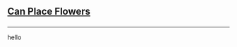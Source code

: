 <h2><a href="https://leetcode.com/problems/can-place-flowers/submissions/918771750/">Can Place Flowers</a></h2><h3></h3><hr>hello